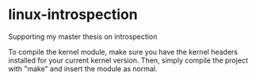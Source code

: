 # linux-introspection
Supporting my master thesis on introspection

To compile the kernel module, make sure you have the kernel headers installed for your current kernel version. Then, simply compile the project with "make" and insert the module as normal.
